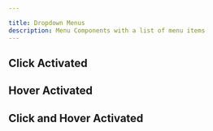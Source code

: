 ```yaml
---

title: Dropdown Menus
description: Menu Components with a list of menu items
---
```


## Click Activated




## Hover Activated


## Click and Hover Activated

